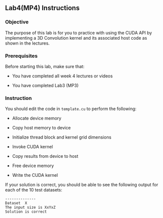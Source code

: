 ## Lab4(MP4) Instructions

### Objective

The purpose of this lab is for you to practice with using the CUDA API by implementing a 3D Convolution kernel and its associated host code as shown in the lectures.

### Prerequisites

Before starting this lab, make sure that:

* You have completed all week 4 lectures or videos

* You have completed Lab3 (MP3)

### Instruction

You should edit the code in `template.cu` to perform the following:

* Allocate device memory

* Copy host memory to device

* Initialize thread block and kernel grid dimensions

* Invoke CUDA kernel

* Copy results from device to host

* Free device memory

* Write the CUDA kernel

If your solution is correct, you should be able to see the 
following output for each of the 10 test datasets:
```
--------------
Dataset  X
The input size is XxYxZ
Solution is correct
```

